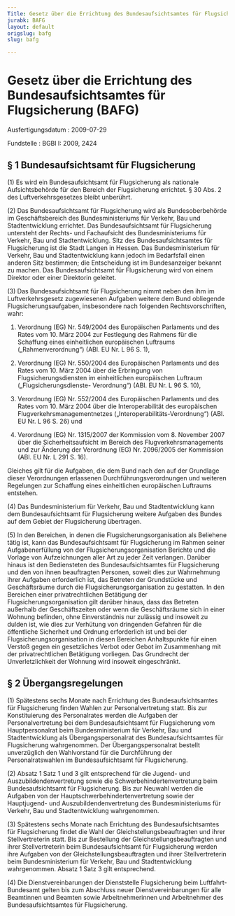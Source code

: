 ```yaml
---
Title: Gesetz über die Errichtung des Bundesaufsichtsamtes für Flugsicherung
jurabk: BAFG
layout: default
origslug: bafg
slug: bafg

---
```


# Gesetz über die Errichtung des Bundesaufsichtsamtes für Flugsicherung (BAFG)

Ausfertigungsdatum
:   2009-07-29

Fundstelle
:   BGBl I: 2009, 2424

## § 1 Bundesaufsichtsamt für Flugsicherung

(1) Es wird ein Bundesaufsichtsamt für Flugsicherung als nationale
Aufsichtsbehörde für den Bereich der Flugsicherung errichtet. § 30
Abs. 2 des Luftverkehrsgesetzes bleibt unberührt.

(2) Das Bundesaufsichtsamt für Flugsicherung wird als
Bundesoberbehörde im Geschäftsbereich des Bundesministeriums für
Verkehr, Bau und Stadtentwicklung errichtet. Das Bundesaufsichtsamt
für Flugsicherung untersteht der Rechts- und Fachaufsicht des
Bundesministeriums für Verkehr, Bau und Stadtentwicklung. Sitz des
Bundesaufsichtsamtes für Flugsicherung ist die Stadt Langen in Hessen.
Das Bundesministerium für Verkehr, Bau und Stadtentwicklung kann
jedoch im Bedarfsfall einen anderen Sitz bestimmen; die Entscheidung
ist im Bundesanzeiger bekannt zu machen. Das Bundesaufsichtsamt für
Flugsicherung wird von einem Direktor oder einer Direktorin geleitet.

(3) Das Bundesaufsichtsamt für Flugsicherung nimmt neben den ihm im
Luftverkehrsgesetz zugewiesenen Aufgaben weitere dem Bund obliegende
Flugsicherungsaufgaben, insbesondere nach folgenden
Rechtsvorschriften, wahr:

1.  Verordnung (EG) Nr. 549/2004 des Europäischen Parlaments und des Rates
    vom 10. März 2004 zur Festlegung des Rahmens für die Schaffung eines
    einheitlichen europäischen Luftraums („Rahmenverordnung“) (ABl. EU Nr.
    L 96 S. 1),


2.  Verordnung (EG) Nr. 550/2004 des Europäischen Parlaments und des Rates
    vom 10. März 2004 über die Erbringung von Flugsicherungsdiensten im
    einheitlichen europäischen Luftraum („Flugsicherungsdienste-
    Verordnung“) (ABl. EU Nr. L 96 S. 10),


3.  Verordnung (EG) Nr. 552/2004 des Europäischen Parlaments und des Rates
    vom 10. März 2004 über die Interoperabilität des europäischen
    Flugverkehrsmanagementnetzes („Interoperabilitäts-Verordnung“) (ABl.
    EU Nr. L 96 S. 26) und


4.  Verordnung (EG) Nr. 1315/2007 der Kommission vom 8. November 2007 über
    die Sicherheitsaufsicht im Bereich des Flugverkehrsmanagements und zur
    Änderung der Verordnung (EG) Nr. 2096/2005 der Kommission (ABl. EU Nr.
    L 291 S. 16).



Gleiches gilt für die Aufgaben, die dem Bund nach den auf der
Grundlage dieser Verordnungen erlassenen Durchführungsverordnungen und
weiteren Regelungen zur Schaffung eines einheitlichen europäischen
Luftraums entstehen.

(4) Das Bundesministerium für Verkehr, Bau und Stadtentwicklung kann
dem Bundesaufsichtsamt für Flugsicherung weitere Aufgaben des Bundes
auf dem Gebiet der Flugsicherung übertragen.

(5) In den Bereichen, in denen die Flugsicherungsorganisation als
Beliehene tätig ist, kann das Bundesaufsichtsamt für Flugsicherung im
Rahmen seiner Aufgabenerfüllung von der Flugsicherungsorganisation
Berichte und die Vorlage von Aufzeichnungen aller Art zu jeder Zeit
verlangen. Darüber hinaus ist den Bediensteten des
Bundesaufsichtsamtes für Flugsicherung und den von ihnen beauftragten
Personen, soweit dies zur Wahrnehmung ihrer Aufgaben erforderlich ist,
das Betreten der Grundstücke und Geschäftsräume durch die
Flugsicherungsorganisation zu gestatten. In den Bereichen einer
privatrechtlichen Betätigung der Flugsicherungsorganisation gilt
darüber hinaus, dass das Betreten außerhalb der Geschäftszeiten oder
wenn die Geschäftsräume sich in einer Wohnung befinden, ohne
Einverständnis nur zulässig und insoweit zu dulden ist, wie dies zur
Verhütung von dringenden Gefahren für die öffentliche Sicherheit und
Ordnung erforderlich ist und bei der Flugsicherungsorganisation in
diesen Bereichen Anhaltspunkte für einen Verstoß gegen ein
gesetzliches Verbot oder Gebot im Zusammenhang mit der
privatrechtlichen Betätigung vorliegen. Das Grundrecht der
Unverletzlichkeit der Wohnung wird insoweit eingeschränkt.

## § 2 Übergangsregelungen

(1) Spätestens sechs Monate nach Errichtung des Bundesaufsichtsamtes
für Flugsicherung finden Wahlen zur Personalvertretung statt. Bis zur
Konstituierung des Personalrates werden die Aufgaben der
Personalvertretung bei dem Bundesaufsichtsamt für Flugsicherung vom
Hauptpersonalrat beim Bundesministerium für Verkehr, Bau und
Stadtentwicklung als Übergangspersonalrat des Bundesaufsichtsamtes für
Flugsicherung wahrgenommen. Der Übergangspersonalrat bestellt
unverzüglich den Wahlvorstand für die Durchführung der
Personalratswahlen im Bundesaufsichtsamt für Flugsicherung.

(2) Absatz 1 Satz 1 und 3 gilt entsprechend für die Jugend- und
Auszubildendenvertretung sowie die Schwerbehindertenvertretung beim
Bundesaufsichtsamt für Flugsicherung. Bis zur Neuwahl werden die
Aufgaben von der Hauptschwerbehindertenvertretung sowie der
Hauptjugend- und Auszubildendenvertretung des Bundesministeriums für
Verkehr, Bau und Stadtentwicklung wahrgenommen.

(3) Spätestens sechs Monate nach Errichtung des Bundesaufsichtsamtes
für Flugsicherung findet die Wahl der Gleichstellungsbeauftragten und
ihrer Stellvertreterin statt. Bis zur Bestellung der
Gleichstellungsbeauftragten und ihrer Stellvertreterin beim
Bundesaufsichtsamt für Flugsicherung werden ihre Aufgaben von der
Gleichstellungsbeauftragten und ihrer Stellvertreterin beim
Bundesministerium für Verkehr, Bau und Stadtentwicklung wahrgenommen.
Absatz 1 Satz 3 gilt entsprechend.

(4) Die Dienstvereinbarungen der Dienststelle Flugsicherung beim
Luftfahrt-Bundesamt gelten bis zum Abschluss neuer
Dienstvereinbarungen für alle Beamtinnen und Beamten sowie
Arbeitnehmerinnen und Arbeitnehmer des Bundesaufsichtsamtes für
Flugsicherung.

